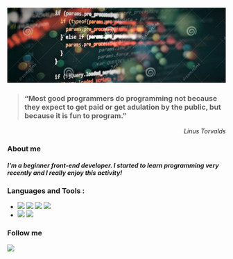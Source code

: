   
![](images/js.jpg)
  
> ### “Most good programmers do programming not because they expect to get  paid or get adulation by the public, but because it is fun to program.” 
_<p align="right">Linus Torvalds</p>_

### About me
####  ___I'm a beginner front-end developer. I started to learn programming very recently and I really enjoy this activity!___

### Languages and Tools :
* ![](https://img.shields.io/badge/-HTML-080908?style=for-the-badge&logo=html5) ![](https://img.shields.io/badge/-CSS-080908?style=for-the-badge&logo=css3) ![](https://img.shields.io/badge/-SCSS-3f3f3f?style=for-the-badge&logo=sass) ![](https://img.shields.io/badge/-adaptive_site_layout-179b6e?style=for-the-badge&logo=)
* ![](https://img.shields.io/badge/-javascript-080908?style=for-the-badge&logo=javascript) ![](https://img.shields.io/badge/-jquery-3f3f3f?style=for-the-badge&logo=jquery)

### Follow me

[![](https://img.shields.io/badge/-linkedin-0077B5?style=for-the-badge&logo=linkedin)](https://linkedin.com/in/-376714198/)